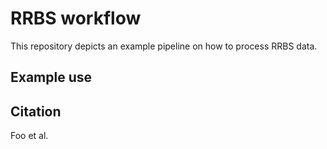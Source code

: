 # RRBS workflow

This repository depicts an example pipeline on how to process RRBS data.

## Example use

## Citation

Foo et al.
